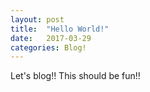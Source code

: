 ```yaml
---
layout: post
title:  "Hello World!"
date:   2017-03-29
categories: Blog!
---
```

Let's blog!!
This should be fun!!
